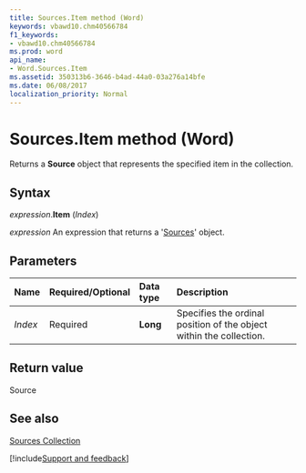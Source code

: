 ```yaml
---
title: Sources.Item method (Word)
keywords: vbawd10.chm40566784
f1_keywords:
- vbawd10.chm40566784
ms.prod: word
api_name:
- Word.Sources.Item
ms.assetid: 350313b6-3646-b4ad-44a0-03a276a14bfe
ms.date: 06/08/2017
localization_priority: Normal
---
```



# Sources.Item method (Word)

Returns a  **Source** object that represents the specified item in the collection.


## Syntax

_expression_.**Item** (_Index_)

 _expression_ An expression that returns a '[Sources](Word.Sources.md)' object.


## Parameters



|Name|Required/Optional|Data type|Description|
|:-----|:-----|:-----|:-----|
| _Index_|Required| **Long**|Specifies the ordinal position of the object within the collection.|

## Return value

Source


## See also


[Sources Collection](Word.Sources.md)

[!include[Support and feedback](~/includes/feedback-boilerplate.md)]